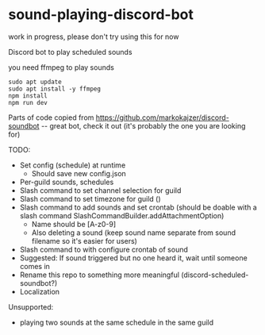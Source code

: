# sound-playing-discord-bot

work in progress, please don't try using this for now

Discord bot to play scheduled sounds

you need ffmpeg to play sounds

```
sudo apt update
sudo apt install -y ffmpeg
npm install
npm run dev
```

Parts of code copied from https://github.com/markokajzer/discord-soundbot -- great bot, check it out (it's probably the one you are looking for)

TODO:

- Set config (schedule) at runtime
  - Should save new config.json
- Per-guild sounds, schedules
- Slash command to set channel selection for guild
- Slash command to set timezone for guild ()
- Slash command to add sounds and set crontab (should be doable with a slash command SlashCommandBuilder.addAttachmentOption)
  - Name should be [A-z0-9]
  - Also deleting a sound (keep sound name separate from sound filename so it's easier for users)
- Slash command to with configure crontab of sound
- Suggested: If sound triggered but no one heard it, wait until someone comes in
- Rename this repo to something more meaningful (discord-scheduled-soundbot?)
- Localization

Unsupported:

- playing two sounds at the same schedule in the same guild
